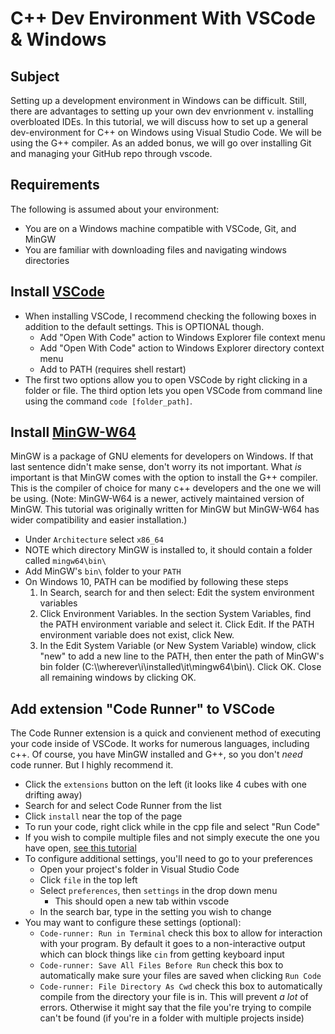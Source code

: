 # C++ Dev Environment With VSCode & Windows

## Subject
Setting up a development environment in Windows can be difficult. Still, there
are advantages to setting up your own dev envrionment v. installing overbloated
IDEs. In this tutorial, we will discuss how to set up a general dev-environment
for C++ on Windows using Visual Studio Code. We will be using the G++ compiler.
As an added bonus, we will go over installing Git and managing your GitHub repo
through vscode.

## Requirements
The following is assumed about your environment:
* You are on a Windows machine compatible with VSCode, Git, and MinGW
* You are familiar with downloading files and navigating windows directories

## Install [VSCode](https://code.visualstudio.com/)
* When installing VSCode, I recommend checking the following boxes in addition to the default settings. This is OPTIONAL though.
    * Add "Open With Code" action to Windows Explorer file context menu
    * Add "Open With Code" action to Windows Explorer directory context menu
    * Add to PATH (requires shell restart)
* The first two options allow you to open VSCode by right clicking in a folder or file. The third option lets you open VSCode from command line using the command `code [folder_path]`.

## Install [MinGW-W64](https://sourceforge.net/projects/mingw-w64/files/)
MinGW is a package of GNU elements for developers on Windows. If that last
sentence didn't make sense, don't worry its not important. What *is* important
is that MinGW comes with the option to install the G++ compiler. This is the
compiler of choice for many c++ developers and the one we will be using.
(Note: MinGW-W64 is a newer, actively maintained version of MinGW. This
tutorial was originally written for MinGW but MinGW-W64 has wider compatibility
and easier installation.)
* Under `Architecture` select `x86_64`
* NOTE which directory MinGW is installed to, it should contain a folder called `mingw64\bin\`
* Add MinGW's `bin\` folder to your `PATH`
* On Windows 10, PATH can be modified by following these steps
    1. In Search, search for and then select: Edit the system environment variables
    2. Click Environment Variables. In the section System Variables, find the PATH environment variable and select it. Click Edit. If the PATH environment variable does not exist, click New.
    3. In the Edit System Variable (or New System Variable) window, click "new" to add a new line to the PATH, then enter the path of MinGW's bin folder (C:\\\wherever\i\installed\it\mingw64\bin\\). Click OK. Close all remaining windows by clicking OK.

## Add extension "Code Runner" to VSCode
The Code Runner extension is a quick and convienent method of executing your
code inside of VSCode. It works for numerous languages, including c++. Of
course, you have MinGW installed and G++, so you don't *need* code runner. But
I highly recommend it.
* Click the `extensions` button on the left (it looks like 4 cubes with one drifting away)
* Search for and select Code Runner from the list
* Click `install` near the top of the page
* To run your code, right click while in the cpp file and select "Run Code"
* If you wish to compile multiple files and not simply execute the one you have open, [see this tutorial](https://github.com/misc-sonchau/dev-tool-tutorials/tree/main/vsc_mf)
* To configure additional settings, you'll need to go to your preferences 
    * Open your project's folder in Visual Studio Code
    * Click `file` in the top left
    * Select `preferences`, then `settings` in the drop down menu
        * This should open a new tab within vscode
    * In the search bar, type in the setting you wish to change
* You may want to configure these settings (optional):
    * `Code-runner: Run in Terminal` check this box to allow for interaction with your program. By default it goes to a non-interactive output which can block things like `cin` from getting keyboard input
    * `Code-runner: Save All Files Before Run` check this box to automatically make sure your files are saved when clicking `Run Code`
    * `Code-runner: File Directory As Cwd` check this box to automatically compile from the directory your file is in. This will prevent *a lot* of errors. Otherwise it might say that the file you're trying to compile can't be found (if you're in a folder with multiple projects inside)
